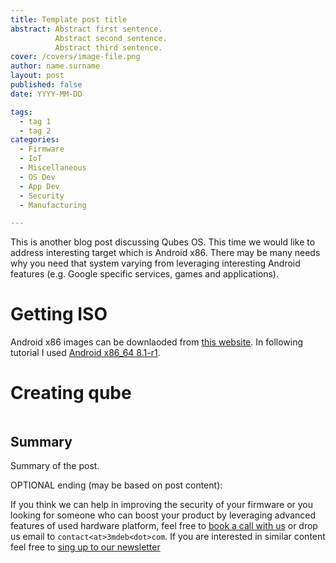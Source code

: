 ```yaml
---
title: Template post title
abstract: Abstract first sentence.
          Abstract second sentence.
          Abstract third sentence.
cover: /covers/image-file.png
author: name.surname
layout: post
published: false
date: YYYY-MM-DD

tags:
  - tag 1
  - tag 2
categories:
  - Firmware
  - IoT
  - Miscellaneous
  - OS Dev
  - App Dev
  - Security
  - Manufacturing

---
```


This is another blog post discussing Qubes OS. This time we would like to
address interesting target which is Android x86. There may be many needs why
you need that system varying from leveraging interesting Android features (e.g.
Google specific services, games and applications).

# Getting ISO

Android x86 images can be downlaoded from [this website](). In following
tutorial I used [Android x86_64 8.1-r1](https://dotsrc.dl.osdn.net/osdn/android-x86/69704/android-x86_64-8.1-r1.iso).

# Creating qube

```

```



## Summary

Summary of the post.

OPTIONAL ending (may be based on post content):

If you think we can help in improving the security of your firmware or you
looking for someone who can boost your product by leveraging advanced features
of used hardware platform, feel free to [book a call with us](https://calendly.com/3mdeb/consulting-remote-meeting)
or drop us email to `contact<at>3mdeb<dot>com`. If you are interested in similar
content feel free to [sing up to our newsletter](http://eepurl.com/gfoekD)
